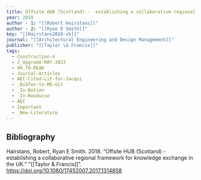 ```yaml
---
title: Offsite HUB (Scotland) -  establishing a collaborative regional framework for knowledge exchange in the UK
year: 2018
author - 1: "[[Robert Hairstans]]"
author - 2: "[[Ryan E Smith]]"
key: "[[Hairstans2018-zk]]"
journal: "[[Architectural Engineering and Design Management]]"
publisher: "[[Taylor \& Francis]]"
tags:
  - Construction-4
  - 2_Upgrade-MAY-2023
  - 00_TO-READ
  - Journal-Articles
  - AEC-Cited-Lit-for-Jacqui
  - _BibTex-to-MD-Git
  - _In-Notion
  - _In-Readwise
  - AEC
  - Important
  - _New-Literature
---
```


## Bibliography
Hairstans, Robert, Ryan E Smith. 2018. “Offsite HUB (Scotland) -  establishing a collaborative regional framework for knowledge exchange in the UK.” "[[Taylor \& Francis]]". https://doi.org/10.1080/17452007.2017.1314858